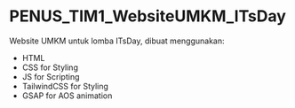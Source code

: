 # PENUS_TIM1_WebsiteUMKM_ITsDay 
Website UMKM untuk lomba ITsDay, dibuat menggunakan:
- HTML
- CSS for Styling
- JS for Scripting
- TailwindCSS for Styling
- GSAP for AOS animation
